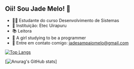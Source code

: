 ## Oii! Sou Jade Melo! 🌸

- 👩‍💻 Estudante do curso Desenvolvimento de Sistemas
- 🏫 Instituição: Etec Uirapuru
- 📚 Leitora
- 🎀 A girl studying to be a programmer
- 📧 Entre em contato comigo: jadesampaiomelo@gmail.com

  

[![Top Langs](https://github-readme-stats.vercel.app/api/top-langs/?username=Jade-Melo&layout=donut)](https://github.com/anuraghazra/github-readme-stats)

[![Anurag's GitHub stats](https://github-readme-stats.vercel.app/api?username=Jade-Melo&show=reviews,discussions_started,discussions_answered,prs_merged,prs_merged_percentage)]

